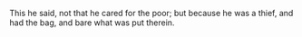 This he said, not that he cared for the poor; but because he was a thief, and had the bag, and bare what was put therein.
